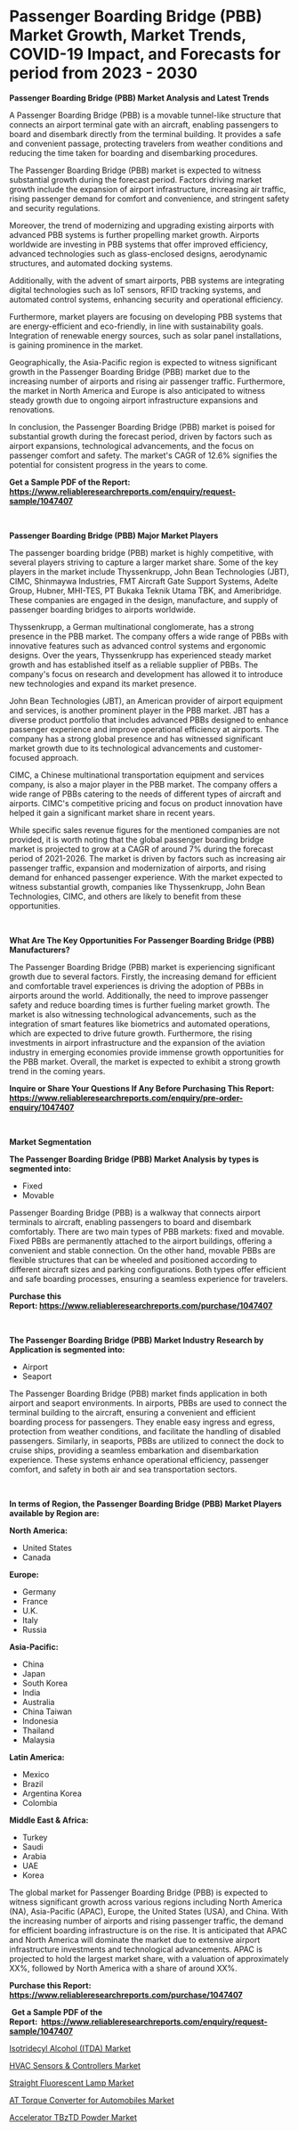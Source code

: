 <p><h1>Passenger Boarding Bridge (PBB) Market Growth, Market Trends, COVID-19 Impact, and Forecasts for period from 2023 - 2030</h1></p><p><strong>Passenger Boarding Bridge (PBB) Market Analysis and Latest Trends</strong></p>
<p><p>A Passenger Boarding Bridge (PBB) is a movable tunnel-like structure that connects an airport terminal gate with an aircraft, enabling passengers to board and disembark directly from the terminal building. It provides a safe and convenient passage, protecting travelers from weather conditions and reducing the time taken for boarding and disembarking procedures.</p><p>The Passenger Boarding Bridge (PBB) market is expected to witness substantial growth during the forecast period. Factors driving market growth include the expansion of airport infrastructure, increasing air traffic, rising passenger demand for comfort and convenience, and stringent safety and security regulations.</p><p>Moreover, the trend of modernizing and upgrading existing airports with advanced PBB systems is further propelling market growth. Airports worldwide are investing in PBB systems that offer improved efficiency, advanced technologies such as glass-enclosed designs, aerodynamic structures, and automated docking systems.</p><p>Additionally, with the advent of smart airports, PBB systems are integrating digital technologies such as IoT sensors, RFID tracking systems, and automated control systems, enhancing security and operational efficiency.</p><p>Furthermore, market players are focusing on developing PBB systems that are energy-efficient and eco-friendly, in line with sustainability goals. Integration of renewable energy sources, such as solar panel installations, is gaining prominence in the market.</p><p>Geographically, the Asia-Pacific region is expected to witness significant growth in the Passenger Boarding Bridge (PBB) market due to the increasing number of airports and rising air passenger traffic. Furthermore, the market in North America and Europe is also anticipated to witness steady growth due to ongoing airport infrastructure expansions and renovations.</p><p>In conclusion, the Passenger Boarding Bridge (PBB) market is poised for substantial growth during the forecast period, driven by factors such as airport expansions, technological advancements, and the focus on passenger comfort and safety. The market's CAGR of 12.6% signifies the potential for consistent progress in the years to come.</p></p>
<p><strong>Get a Sample PDF of the Report:&nbsp; <a href="https://www.reliableresearchreports.com/enquiry/request-sample/1047407">https://www.reliableresearchreports.com/enquiry/request-sample/1047407</a></strong></p>
<p>&nbsp;</p>
<p><strong>Passenger Boarding Bridge (PBB) Major Market Players</strong></p>
<p><p>The passenger boarding bridge (PBB) market is highly competitive, with several players striving to capture a larger market share. Some of the key players in the market include Thyssenkrupp, John Bean Technologies (JBT), CIMC, Shinmaywa Industries, FMT Aircraft Gate Support Systems, Adelte Group, Hubner, MHI-TES, PT Bukaka Teknik Utama TBK, and Ameribridge. These companies are engaged in the design, manufacture, and supply of passenger boarding bridges to airports worldwide.</p><p>Thyssenkrupp, a German multinational conglomerate, has a strong presence in the PBB market. The company offers a wide range of PBBs with innovative features such as advanced control systems and ergonomic designs. Over the years, Thyssenkrupp has experienced steady market growth and has established itself as a reliable supplier of PBBs. The company's focus on research and development has allowed it to introduce new technologies and expand its market presence.</p><p>John Bean Technologies (JBT), an American provider of airport equipment and services, is another prominent player in the PBB market. JBT has a diverse product portfolio that includes advanced PBBs designed to enhance passenger experience and improve operational efficiency at airports. The company has a strong global presence and has witnessed significant market growth due to its technological advancements and customer-focused approach.</p><p>CIMC, a Chinese multinational transportation equipment and services company, is also a major player in the PBB market. The company offers a wide range of PBBs catering to the needs of different types of aircraft and airports. CIMC's competitive pricing and focus on product innovation have helped it gain a significant market share in recent years.</p><p>While specific sales revenue figures for the mentioned companies are not provided, it is worth noting that the global passenger boarding bridge market is projected to grow at a CAGR of around 7% during the forecast period of 2021-2026. The market is driven by factors such as increasing air passenger traffic, expansion and modernization of airports, and rising demand for enhanced passenger experience. With the market expected to witness substantial growth, companies like Thyssenkrupp, John Bean Technologies, CIMC, and others are likely to benefit from these opportunities.</p></p>
<p>&nbsp;</p>
<p><strong>What Are The Key Opportunities For Passenger Boarding Bridge (PBB) Manufacturers?</strong></p>
<p><p>The Passenger Boarding Bridge (PBB) market is experiencing significant growth due to several factors. Firstly, the increasing demand for efficient and comfortable travel experiences is driving the adoption of PBBs in airports around the world. Additionally, the need to improve passenger safety and reduce boarding times is further fueling market growth. The market is also witnessing technological advancements, such as the integration of smart features like biometrics and automated operations, which are expected to drive future growth. Furthermore, the rising investments in airport infrastructure and the expansion of the aviation industry in emerging economies provide immense growth opportunities for the PBB market. Overall, the market is expected to exhibit a strong growth trend in the coming years.</p></p>
<p><strong>Inquire or Share Your Questions If Any Before Purchasing This Report: <a href="https://www.reliableresearchreports.com/enquiry/pre-order-enquiry/1047407">https://www.reliableresearchreports.com/enquiry/pre-order-enquiry/1047407</a></strong></p>
<p>&nbsp;</p>
<p><strong>Market Segmentation</strong></p>
<p><strong>The Passenger Boarding Bridge (PBB) Market Analysis by types is segmented into:</strong></p>
<p><ul><li>Fixed</li><li>Movable</li></ul></p>
<p><p>Passenger Boarding Bridge (PBB) is a walkway that connects airport terminals to aircraft, enabling passengers to board and disembark comfortably. There are two main types of PBB markets: fixed and movable. Fixed PBBs are permanently attached to the airport buildings, offering a convenient and stable connection. On the other hand, movable PBBs are flexible structures that can be wheeled and positioned according to different aircraft sizes and parking configurations. Both types offer efficient and safe boarding processes, ensuring a seamless experience for travelers.</p></p>
<p><strong>Purchase this Report:&nbsp;<a href="https://www.reliableresearchreports.com/purchase/1047407">https://www.reliableresearchreports.com/purchase/1047407</a></strong></p>
<p>&nbsp;</p>
<p><strong>The Passenger Boarding Bridge (PBB) Market Industry Research by Application is segmented into:</strong></p>
<p><ul><li>Airport</li><li>Seaport</li></ul></p>
<p><p>The Passenger Boarding Bridge (PBB) market finds application in both airport and seaport environments. In airports, PBBs are used to connect the terminal building to the aircraft, ensuring a convenient and efficient boarding process for passengers. They enable easy ingress and egress, protection from weather conditions, and facilitate the handling of disabled passengers. Similarly, in seaports, PBBs are utilized to connect the dock to cruise ships, providing a seamless embarkation and disembarkation experience. These systems enhance operational efficiency, passenger comfort, and safety in both air and sea transportation sectors.</p></p>
<p>&nbsp;</p>
<p><strong>In terms of Region, the Passenger Boarding Bridge (PBB) Market Players available by Region are:</strong></p>
<p>
    <p> <strong> North America: </strong>
        <ul>
            <li>United States</li>
            <li>Canada</li>
        </ul>
        </p> 
    <p> <strong> Europe: </strong>
        <ul>
            <li>Germany</li>
            <li>France</li>
            <li>U.K.</li>
            <li>Italy</li>
            <li>Russia</li>
        </ul>
        </p> 
    <p> <strong> Asia-Pacific: </strong>
        <ul>
            <li>China</li>
            <li>Japan</li>
            <li>South Korea</li>
            <li>India</li>
            <li>Australia</li>
            <li>China Taiwan</li>
            <li>Indonesia</li>
            <li>Thailand</li>
            <li>Malaysia</li>
        </ul>
        </p> 
    <p> <strong> Latin America: </strong>
        <ul>
            <li>Mexico</li>
            <li>Brazil</li>
            <li>Argentina Korea</li>
            <li>Colombia</li>
        </ul>
        </p> 
    <p> <strong> Middle East & Africa: </strong>
        <ul>
            <li>Turkey</li>
            <li>Saudi</li>
            <li>Arabia</li>
            <li>UAE</li>
            <li>Korea</li>
        </ul>
    </p>
    </p>
<p><p>The global market for Passenger Boarding Bridge (PBB) is expected to witness significant growth across various regions including North America (NA), Asia-Pacific (APAC), Europe, the United States (USA), and China. With the increasing number of airports and rising passenger traffic, the demand for efficient boarding infrastructure is on the rise. It is anticipated that APAC and North America will dominate the market due to extensive airport infrastructure investments and technological advancements. APAC is projected to hold the largest market share, with a valuation of approximately XX%, followed by North America with a share of around XX%.</p></p>
<p><strong>Purchase this Report: <a href="https://www.reliableresearchreports.com/purchase/1047407">https://www.reliableresearchreports.com/purchase/1047407</a></strong></p>
<p>&nbsp;<strong>Get a Sample PDF of the Report:&nbsp;&nbsp;<a href="https://www.reliableresearchreports.com/enquiry/request-sample/1047407">https://www.reliableresearchreports.com/enquiry/request-sample/1047407</a></strong></p>
<p><strong></strong></p>
<p><p><a href="https://github.com/YashRP12/Market-Research-Report-List-1/blob/main/isotridecyl-alcohol-itda-market.md">Isotridecyl Alcohol (ITDA) Market</a></p><p><a href="https://github.com/Chiragrp24/Market-Research-Report-List-1/blob/main/hvac-sensors-controllers-market.md">HVAC Sensors & Controllers Market</a></p><p><a href="https://medium.com/@judithhoffman05/straight-fluorescent-lamp-market-competitive-analysis-market-trends-and-forecast-to-2030-2f1e16cc17d6">Straight Fluorescent Lamp Market</a></p><p><a href="https://www.linkedin.com/pulse/torque-converter-automobiles-market-size-share-amp-trends-a9tre/">AT Torque Converter for Automobiles Market</a></p><p><a href="https://www.linkedin.com/pulse/accelerator-tbztd-powder-market-size-share-amp-trends-analysis-hpb1e/">Accelerator TBzTD Powder Market</a></p></p>